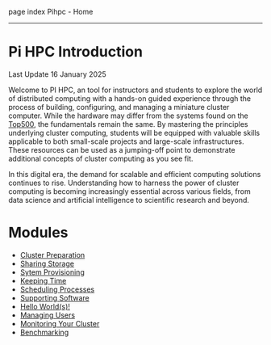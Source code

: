page
index
Pihpc - Home

---

# Pi HPC Introduction

<span class="small">Last Update 16 January 2025</span>

Welcome to PI HPC, an tool for instructors and students to explore the world of distributed computing with a hands-on guided experience through the process of building, configuring, and managing a miniature cluster computer. While the hardware may differ from the systems found on the [Top500](https://top500.org), the fundamentals remain the same. By mastering the principles underlying cluster computing, students will be equipped with valuable skills applicable to both small-scale projects and large-scale infrastructures. These resources can be used as a jumping-off point to demonstrate additional concepts of cluster computing as you see fit.

In this digital era, the demand for scalable and efficient computing solutions continues to rise. Understanding how to harness the power of cluster computing is becoming increasingly essential across various fields, from data science and artificial intelligence to scientific research and beyond.

# Modules

- [Cluster Preparation](modules/preparation)
- [Sharing Storage](modules/nfs)
- [Sytem Provisioning](modules/ww)
- [Keeping Time](modules/chrony)
- [Scheduling Processes](modules/slurm)
- [Supporting Software](modules/supporting-software)
- [Hello World(s)!](modules/hello-world)
- [Managing Users](placeholder)
- [Monitoring Your Cluster](placeholder)
- [Benchmarking](placeholder)

<!-- TODO: not rn 
<!-- - [Module 11 - Parallel Storage (Optional)](module-11) -->
<!-- - Module 12 - GPU Compute (Optional)            plans need to be finalized for this -->
<!-- - Module 14 - Challenges                        also john -->

